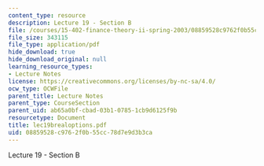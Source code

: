 ```yaml
---
content_type: resource
description: Lecture 19 - Section B
file: /courses/15-402-finance-theory-ii-spring-2003/08859528c9762f0b55cc78d7e9d3b3ca_lec19brealoptions.pdf
file_size: 343115
file_type: application/pdf
hide_download: true
hide_download_original: null
learning_resource_types:
- Lecture Notes
license: https://creativecommons.org/licenses/by-nc-sa/4.0/
ocw_type: OCWFile
parent_title: Lecture Notes
parent_type: CourseSection
parent_uid: ab65a0bf-cbad-03b1-0785-1cb9d6125f9b
resourcetype: Document
title: lec19brealoptions.pdf
uid: 08859528-c976-2f0b-55cc-78d7e9d3b3ca
---
```

Lecture 19 - Section B